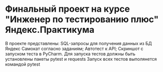 # Финальный проект на курсе "Инженер по тестированию плюс" Яндекс.Практикума
В проекте представлены:
SQL-запросы для получения данных из БД Яндекс Самокат согласно заданиям;
Автотест к API;
Скриншот с запуском теста в PyCharm.
Для запуска тестов должны быть установлены пакеты pytest и requests
Запуск всех тестов выполянется командой pytest
